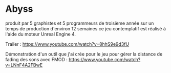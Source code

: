 # Abyss

produit par 5 graphistes et 5 programmeurs de troisième année sur un temps de production d'environ 12 semaines ce jeu contemplatif est réalisé à l'aide du moteur Unreal Engine 4.

Trailer : 
https://www.youtube.com/watch?v=8hhS9e9d3fU

Démonstration d'un outil que j'ai crée pour le jeu pour gérer la distance de fading des sons avec FMOD :
https://www.youtube.com/watch?v=LNnF4A2FBwE
